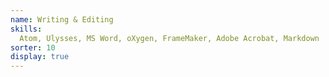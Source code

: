 ```yaml
---
name: Writing & Editing
skills:
  Atom, Ulysses, MS Word, oXygen, FrameMaker, Adobe Acrobat, Markdown
sorter: 10
display: true
---
```

